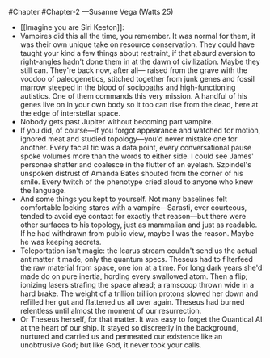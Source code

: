 #Chapter #Chapter-2
—Susanne Vega (Watts 25)

* [[Imagine you are Siri Keeton]]:
* Vampires did this all the time, you remember. It was normal for
them, it was their own unique take on resource conservation. They
could have taught your kind a few things about restraint, if that
absurd aversion to right-angles hadn't done them in at the dawn of
civilization. Maybe they still can. They're back now, after all—
raised from the grave with the voodoo of paleogenetics, stitched
together from junk genes and fossil marrow steeped in the blood of
sociopaths and high-functioning autistics. One of them commands
this very mission. A handful of his genes live on in your own body
so it too can rise from the dead, here at the edge of interstellar
space. 
* Nobody gets past Jupiter without becoming part vampire.
* If you did, of course—if you forgot appearance and watched for
motion, ignored meat and studied topology—you'd never mistake
one for another. Every facial tic was a data point, every
conversational pause spoke volumes more than the words to either
side. I could see James' personae shatter and coalesce in the flutter
of an eyelash. Szpindel's unspoken distrust of Amanda Bates
shouted from the corner of his smile. Every twitch of the
phenotype cried aloud to anyone who knew the language.
* And some things you kept to yourself. Not many baselines felt comfortable locking stares with a vampire—Sarasti, ever courteous, tended to avoid eye contact for exactly that reason—but there were other surfaces to his topology, just as mammalian and just as readable. If he had withdrawn from public view, maybe I was the reason. Maybe he was keeping secrets.
* Teleportation isn't magic: the Icarus
stream couldn't send us the actual antimatter it made, only the
quantum specs. Theseus had to filterfeed the raw material from
space, one ion at a time. For long dark years she'd made do on
pure inertia, hording every swallowed atom. Then a flip; ionizing
lasers strafing the space ahead; a ramscoop thrown wide in a hard
brake. The weight of a trillion trillion protons slowed her down
and refilled her gut and flattened us all over again. Theseus had
burned relentless until almost the moment of our resurrection.
* Or Theseus herself, for that matter. It was easy to forget
the Quantical AI at the heart of our ship. It stayed so discreetly in
the background, nurtured and carried us and permeated our
existence like an unobtrusive God; but like God, it never took your
calls.
